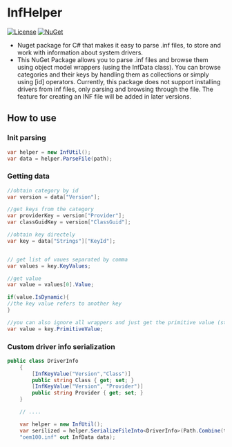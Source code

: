 # InfHelper
[![License](https://img.shields.io/badge/License-Apache%202.0-blue.svg)](https://opensource.org/licenses/Apache-2.0)
[![NuGet](https://img.shields.io/nuget/v/InfHelper)](https://www.nuget.org/packages/InfHelper/)


* Nuget package for C# that makes it easy to parse .inf files, to store and work with information about system drivers.
* This NuGet Package allows you to parse .inf files and browse them using object model wrappers (using the InfData class). You can browse categories and their keys by handling them as collections or simply using [id] operators. Currently, this package does not support installing drivers from inf files, only parsing and browsing through the file.  The feature for creating an INF file will be added in later versions.

## How to use
### Init parsing
```cs
var helper = new InfUtil();
var data = helper.ParseFile(path);
```
### Getting data
```cs
//obtain category by id
var version = data["Version"];

//get keys from the category
var providerKey = version["Provider"];
var classGuidKey = version["ClassGuid"];

//obtain key directely
var key = data["Strings"]["KeyId"];


// get list of vaues separated by comma
var values = key.KeyValues;

//get value
var value = values[0].Value;

if(value.IsDynamic){
//the key value refers to another key
}

//you can also ignore all wrappers and just get the primitive value (string)
var value = key.PrimitiveValue;
```

### Custom driver info serialization
```cs
public class DriverInfo
    {
        [InfKeyValue("Version","Class")]
        public string Class { get; set; }
        [InfKeyValue("Version", "Provider")]
        public string Provider { get; set; }
    }

    // ....

    var helper = new InfUtil();
    var serilized = helper.SerializeFileInto<DriverInfo>(Path.Combine(testFolder, 
    "oem100.inf" out InfData data);
```
